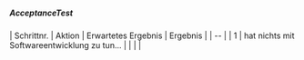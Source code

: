 ##### AcceptanceTest  

| Schrittnr. | Aktion | Erwartetes Ergebnis | Ergebnis |
| -- | 
| 1 | hat nichts mit Softwareentwicklung zu tun... | | | | 
